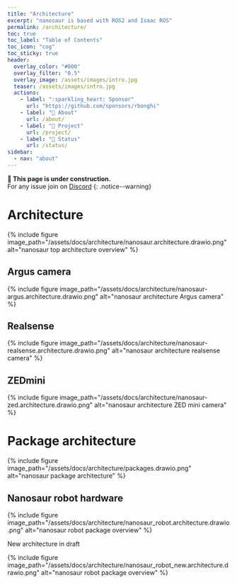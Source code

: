 ```yaml
---
title: "Architecture"
excerpt: "nanosaur is based with ROS2 and Isaac ROS"
permalink: /architecture/
toc: true
toc_label: "Table of Contents"
toc_icon: "cog"
toc_sticky: true
header:
  overlay_color: "#000"
  overlay_filter: "0.5"
  overlay_image: /assets/images/intro.jpg
  teaser: /assets/images/intro.jpg
  actions:
    - label: ":sparkling_heart: Sponsor"
      url: "https://github.com/sponsors/rbonghi"
    - label: "🦕 About"
      url: /about/
    - label: "👷 Project"
      url: /project/
    - label: "🚦 Status"
      url: /status/
sidebar:
  - nav: "about"
---
```


**:construction: This page is under construction.**<br/>For any issue join on [Discord](https://discord.gg/NSrC52P5mw)
{: .notice--warning}

# Architecture

{% include figure image_path="/assets/docs/architecture/nanosaur.architecture.drawio.png" alt="nanosaur top architecture overview" %}

## Argus camera

{% include figure image_path="/assets/docs/architecture/nanosaur-argus.architecture.drawio.png" alt="nanosaur architecture Argus camera" %}

## Realsense

{% include figure image_path="/assets/docs/architecture/nanosaur-realsense.architecture.drawio.png" alt="nanosaur architecture realsense camera" %}

## ZEDmini

{% include figure image_path="/assets/docs/architecture/nanosaur-zed.architecture.drawio.png" alt="nanosaur architecture ZED mini camera" %}

# Package architecture 

{% include figure image_path="/assets/docs/architecture/packages.drawio.png" alt="nanosaur package architecture" %}

## Nanosaur robot hardware

{% include figure image_path="/assets/docs/architecture/nanosaur_robot.architecture.drawio.png" alt="nanosaur robot package overview" %}

New architecture in draft

{% include figure image_path="/assets/docs/architecture/nanosaur_robot_new.architecture.drawio.png" alt="nanosaur robot package overview" %}